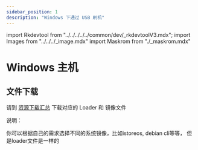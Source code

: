 ```yaml
---
sidebar_position: 1
description: "Windows 下通过 USB 刷机"
---
```


import Rkdevtool from "../../../../../common/dev/\_rkdevtoolV3.mdx";
import Images from "../../../\_image.mdx"
import Maskrom from "./\_maskrom.mdx"

# Windows 主机

## 文件下载

请到 [资源下载汇总](../../../download) 下载对应的 Loader 和 镜像文件

说明：

你可以根据自己的需求选择不同的系统镜像，比如istoreos, debian cli等等， 但是loader文件是一样的

<Rkdevtool rkdevtool_emmc_img="/img/rkdevtool/emmc-path.webp" loader_name="rk3582_spl_loader_v1.15.113.bin" emmc={false} pcie={false} sata={false} >
<Maskrom/>
</Rkdevtool>
